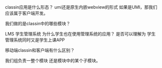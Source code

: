 classin应用是什么形态？
umi还是原生内嵌webview的形式
如果是UMI，那我们应该属于客户端开发。

我们做的是classin中的哪些模块？

LMS 学生管理系统 为什么学生也在使用管理系统的应用？
是否可以理解为 学生管理系统同时又是学生上课APP

移动端classin和客户端有什么区别？

我们组负责一整个模块 还是模块中的某个子模块。